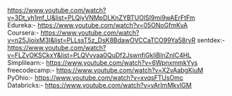 https://www.youtube.com/watch?v=3Dt_yh1mf_U&list=PLQiyVNMpDLKnZYBTUOlSI9mi9wAErFtFm  
Edureka:- https://www.youtube.com/watch?v=05ONoGfmKvA  
Coursera:- https://www.youtube.com/watch?v=n25JjoixM3I&list=PLLssT5z_DsK8BdawOVCCaTCO99Ya58ryR
sentdex:- https://www.youtube.com/watch?v=FLZvOKSCkxY&list=PLQVvvaa0QuDf2JswnfiGkliBInZnIC4HL  
Simplilearn:- https://www.youtube.com/watch?v=6WpnxmmkYys  
freecodecamp:- https://www.youtube.com/watch?v=X2vAabgKiuM  
PyOhio:- https://www.youtube.com/watch?v=xvqsFTUsOmc  
Databricks:- https://www.youtube.com/watch?v=vArImMkvlGM  
